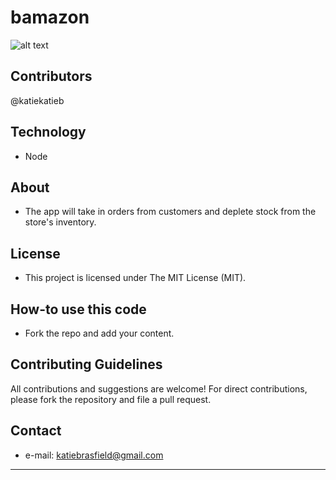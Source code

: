 # bamazon

![alt text](https://raw.githubusercontent.com/katiekatieb/liri/master/casts/customer.svg)


## Contributors
@katiekatieb


## Technology
* Node

## About
* The app will take in orders from customers and deplete stock from the store's inventory. 

## License 
* This project is licensed under The MIT License (MIT).


## How-to use this code
* Fork the repo and add your content.

## Contributing Guidelines
All contributions and suggestions are welcome!
For direct contributions, please fork the repository and file a pull request. 

## Contact
* e-mail: katiebrasfield@gmail.com

---
